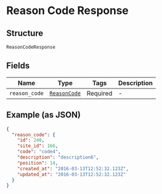 
# Reason Code Response

## Structure

`ReasonCodeResponse`

## Fields

| Name | Type | Tags | Description |
|  --- | --- | --- | --- |
| `reason_code` | [`ReasonCode`](../../doc/models/reason-code.md) | Required | - |

## Example (as JSON)

```json
{
  "reason_code": {
    "id": 240,
    "site_id": 166,
    "code": "code4",
    "description": "description6",
    "position": 14,
    "created_at": "2016-03-13T12:52:32.123Z",
    "updated_at": "2016-03-13T12:52:32.123Z"
  }
}
```

